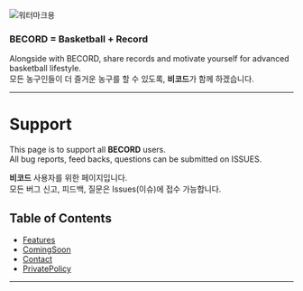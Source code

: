 ![워터마크용](https://user-images.githubusercontent.com/52590935/61990550-8fb64b00-b07d-11e9-97db-d59b6dcecef2.png)  

### **BECORD = Basketball + Record**  
Alongside with BECORD, share records and motivate yourself for advanced basketball lifestyle.  
모든 농구인들이 더 즐거운 농구를 할 수 있도록, **비코드**가 함께 하겠습니다.  

- - -

# **Support**  
This page is to support all **BECORD** users.  
All bug reports, feed backs, questions can be submitted on ISSUES.  

**비코드** 사용자를 위한 페이지입니다.  
모든 버그 신고, 피드백, 질문은 Issues(이슈)에 접수 가능합니다.  


## **Table of Contents**  
- [Features](###Features) 
- [ComingSoon](###ComingSoon) 
- [Contact](###Contact) 
- [PrivatePolicy](###PrivatePolicy)

- - - 
